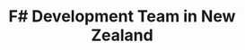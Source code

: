 ---
title: F# Development Team in New Zealand
permalink: /landings/f--developer-new-zealand
technology: F#
location: New Zealand
---